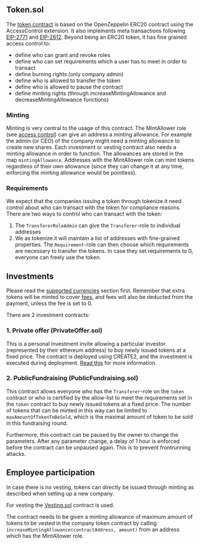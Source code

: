 ## Token.sol

The [token contract](./contracts/Token.sol) is based on the OpenZeppelin ERC20 contract using the AccessControl extension. It also implements meta transactions following [EIP-2771](https://eips.ethereum.org/EIPS/eip-2771) and [EIP-2612](https://eips.ethereum.org/EIPS/eip-2612).
Beyond being an ERC20 token, it has fine grained access control to:

- define who can grant and revoke roles
- define who can set requirements which a user has to meet in order to transact
- define burning rights (only company admin)
- define who is allowed to transfer the token
- define who is allowed to pause the contract
- define minting rights (through increaseMintingAllowance and decreaseMintingAllowance functions)

### Minting

Minting is very central to the usage of this contract. The MintAllower role (see [access control](https://docs.openzeppelin.com/contracts/4.x/access-control)) can give an address a minting allowance. For example the admin (or CEO) of the company might need a minting allowance to create new shares. Each investment or vesting contract also needs a minting allowance in order to function.
The allowances are stored in the map `mintingAllowance`.
Addresses with the MintAllower role can mint tokens regardless of their own allowance (since they can change it at any time, enforcing the minting allowance would be pointless).

### Requirements

We expect that the companies issuing a token through tokenize.it need control about who can transact with the token for compliance reasons.
There are two ways to control who can transact with the token:

1. The `TransfererRoleAdmin` can give the `Transferer`-role to individual addresses
2. We as tokenize.it will maintain a list of addresses with fine-grained properties. The `Requirement`-role can then choose which requirements are necessary to transfer the tokens. In case they set requirements to 0, everyone can freely use the token.

## Investments

Please read the [supported currencies](../README.md#supported-currencies) section first.
Remember that extra tokens will be minted to cover [fees](fees.md), and fees will also be deducted from the payment, unless the fee is set to 0.

There are 2 investment contracts:

### 1. Private offer (PrivateOffer.sol)

This is a personal investment invite allowing a particular investor (represented by their ethereum address) to buy newly issued tokens at a fixed price. The contract is deployed using CREATE2, and the investment is executed during deployment. [Read this](./using_the_contracts.md#personal-invites) for more information.

### 2. PublicFundraising (PublicFundraising.sol)

This contract allows everyone who has the `Transferer`-role on the `token` contract or who is certified by the allow-list to meet the requirements set in the `token` contract to buy newly issued tokens at a fixed price. The number of tokens that can be minted in this way can be limited to `maxAmountOfTokenToBeSold`, which is the maximal amount of token to be sold in this fundraising round.

Furthermore, this contract can be paused by the owner to change the parameters. After any parameter change, a delay of 1 hour is enforced before the contract can be unpaused again. This is to prevent frontrunning attacks.

## Employee participation

In case there is no vesting, tokens can directly be issued through minting as described when setting up a new company.

For vesting the [Vesting.sol](../contracts/Vesting.sol) contract is used.

The contract needs to be given a minting allowance of maximum amount of tokens to be vested in the company token contract by calling `increaseMintingAllowance(contractAddress, amount)` from an address which has the MintAllower role.
